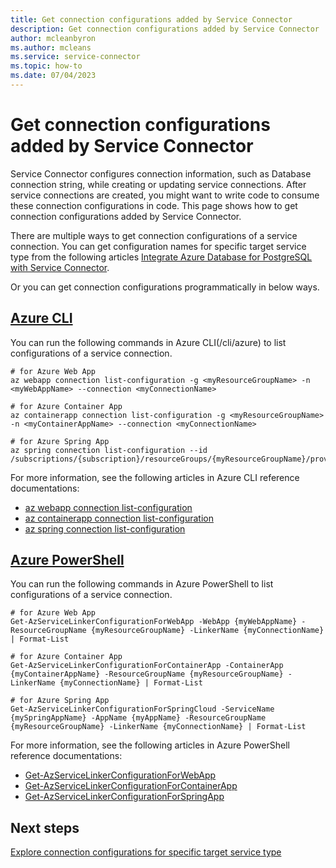 ```yaml
---
title: Get connection configurations added by Service Connector
description: Get connection configurations added by Service Connector
author: mcleanbyron
ms.author: mcleans
ms.service: service-connector
ms.topic: how-to
ms.date: 07/04/2023
---
```


# Get connection configurations added by Service Connector

Service Connector configures connection information, such as Database connection string, while creating or updating service connections. After service connections are created, you might want to write code to consume these connection configurations in code. This page shows how to get connection configurations added by Service Connector. 

There are multiple ways to get connection configurations of a service connection. You can get configuration names for specific target service type from the following articles [Integrate Azure Database for PostgreSQL with Service Connector](./how-to-integrate-postgres.md).

Or you can get connection configurations programmatically in below ways.

## [Azure CLI](#tab/azure-cli)
You can run the following commands in Azure CLI(/cli/azure) to list configurations of a service connection.
```azurecli
# for Azure Web App
az webapp connection list-configuration -g <myResourceGroupName> -n <myWebAppName> --connection <myConnectionName>

# for Azure Container App
az containerapp connection list-configuration -g <myResourceGroupName> -n <myContainerAppName> --connection <myConnectionName>

# for Azure Spring App
az spring connection list-configuration --id /subscriptions/{subscription}/resourceGroups/{myResourceGroupName}/providers/Microsoft.AppPlatform/Spring/{mySpringAppName}/apps/{myAppName}/deployments/default/providers/Microsoft.ServiceLinker/linkers/{myConnectionName}
```
For more information, see the following articles in Azure CLI reference documentations:
- [az webapp connection list-configuration](/cli/azure/webapp/connection#az-webapp-connection-list-configuration)
- [az containerapp connection list-configuration](/cli/azure/containerapp/connection#az-containerapp-connection-list-configuration)
- [az spring connection list-configuration](/cli/azure/spring/connection#az-spring-connection-list-configuration)

## [Azure PowerShell](#tab/azure-powershell)
You can run the following commands in Azure PowerShell to list configurations of a service connection.
```azurepowershell
# for Azure Web App
Get-AzServiceLinkerConfigurationForWebApp -WebApp {myWebAppName} -ResourceGroupName {myResourceGroupName} -LinkerName {myConnectionName} | Format-List

# for Azure Container App
Get-AzServiceLinkerConfigurationForContainerApp -ContainerApp {myContainerAppName} -ResourceGroupName {myResourceGroupName} -LinkerName {myConnectionName} | Format-List

# for Azure Spring App
Get-AzServiceLinkerConfigurationForSpringCloud -ServiceName {mySpringAppName} -AppName {myAppName} -ResourceGroupName {myResourceGroupName} -LinkerName {myConnectionName} | Format-List
```
For more information, see the following articles in Azure PowerShell reference documentations: 
- [Get-AzServiceLinkerConfigurationForWebApp](/powershell/module/az.servicelinker/get-azservicelinkerconfigurationforwebapp)
- [Get-AzServiceLinkerConfigurationForContainerApp](/powershell/module/az.servicelinker/get-azservicelinkerconfigurationforcontainerapp)
- [Get-AzServiceLinkerConfigurationForSpringApp](/powershell/module/az.servicelinker/get-azservicelinkerconfigurationforspringcloud)




## Next steps
[Explore connection configurations for specific target service type](./how-to-integrate-sql-database.md)
